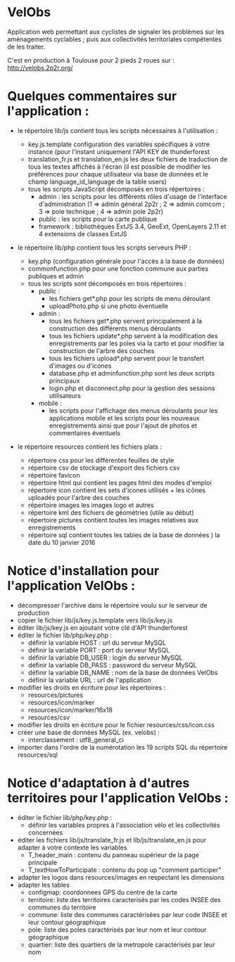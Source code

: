 VelObs
========

Application web permettant aux cyclistes de signaler les problèmes sur les aménagements cyclables ; puis aux collectivités territoriales compétentes de les traiter.

C'est en production à Toulouse pour 2 pieds 2 roues sur : http://velobs.2p2r.org/

# Quelques commentaires sur l'application :

* le répertoire lib/js contient tous les scripts nécessaires à l'utilisation :
    * key.js.template configuration des variables spécifiques à votre instance (pour l'instant uniquement l'API KEY de thunderforest
    * translation_fr.js et translation_en.js les deux fichiers de traduction de tous les textes affichés à l'écran (il est possible de modifier les préférences pour chaque utilisateur via base de données et le champ language_id_language de la table users)
    * tous les scripts JavaScript décomposés en trois répertoires :
        * admin : les scripts pour les différents rôles d'usage de l'interface d'administration (1 => admin général 2p2r ; 2 => admin comcom ; 3 => pole technique ; 4 => admin pole 2p2r)
        * public : les scripts pour la carte publique
        * framework : bibliothèques ExtJS 3.4, GeoExt, OpenLayers 2.11 et 4 extensions de classes ExtJS

 * le répertoire lib/php contient tous les scripts serveurs PHP :
    * key.php (configuration générale pour l'accès à la base de données)
    * commonfunction.php pour une fonction commune aux parties publiques et admin
    * tous les scripts sont décomposés en trois répertoires :
        * public :
            * les fichiers get*.php pour les scripts de menu déroulant
            * uploadPhoto.php si une photo éventuelle
        * admin :
            * tous les fichiers get*.php servent principalement à la construction des différents menus déroulants
            * tous les fichiers update*.php servent à la modification des enregistrements par les poles via la carto et pour modifier la construction de l'arbre des couches
            * tous les fichiers upload*.php servent pour le transfert d'images ou d'icones
            * database.php et adminfunction.php sont les deux scripts principaux
            * login.php et disconnect.php pour la gestion des sessions utilisateurs
        * mobile :
            * les scripts pour l'affichage des menus déroulants pour les applications mobile et les scripts pour les nouveaux enregistrements ainsi que pour l'ajout de photos et commentaires éventuels

 * le répertoire resources contient les fichiers plats :
    * répertoire css pour les différentes feuilles de style
    * répertoire csv de stockage d'export des fichiers csv
    * répertoire favicon
    * répertoire html qui contient les pages html des modes d'emploi
    * répertoire icon contient les sets d'icones utilisés + les icônes uploadés pour l'arbre des couches
    * répertoire images les images logo et autres
    * répertoire kml des fichiers de géométries (utile au début)
    * répertoire pictures contient toutes les images relatives aux enregistrements
    * répertoire sql contient toutes les tables de la base de données ) la date du 10 janvier 2016
   
#   Notice d'installation pour l'application VelObs :

 * décompresser l'archive dans le répertoire voulu sur le serveur de production
 * copier le fichier lib/js/key.js.template vers lib/js/key.js
 * éditer lib/js/key.js en ajoutant votre clé d'API thunderforest
 * éditer le fichier lib/php/key.php :
    * définir la variable HOST : url du serveur MySQL
    * définir la variable PORT : port du serveur MySQL
    * définir la variable DB_USER : login du serveur MySQL
    * définir la variable DB_PASS : password du serveur MySQL
    * définir la variable DB_NAME : nom de la base de données VelObs
    * définir la variable URL : url de l'application
 * modifier les droits en écriture pour les répertoires :
    * resources/pictures
    * resources/icon/marker
    * resources/icon/marker/16x18
    * resources/csv
 * modifier les droits en écriture pour le fichier resources/css/icon.css
 * créer une base de données MySQL (ex. velobs) :
    * interclassement : utf8_general_ci
 * importer dans l'ordre de la numérotation les 19 scripts SQL du répertoire resources/sql
 
#   Notice d'adaptation à d'autres territoires pour l'application VelObs :

  * éditer le fichier lib/php/key.php :  
     * définir les variables propres à l'association vélo et les collectivités concernées
  * éditer les fichiers  lib/js/translate_fr.js et lib/js/translate_en.js pour adapter à votre contexte les variables
     * T_header_main : contenu du panneau supérieur de la page principale
     * T_textHowToParticipate : contenu du pop up "comment participer"
  * adapter les logos dans resources/images en respectant les dimensions    
  * adapter les tables
     * configmap: coordonnees GPS du centre de la carte
     * territoire: liste des territoires caracterisés par les codes INSEE des communes du territoire  
     * commune:  liste des communes caractérisées par leur code INSEE et leur contour géographique
     * pole:  liste des poles  caractérisés par leur nom et leur contour géographique
     * quartier: liste des quartiers de la metropole caractérisés par leur nom
